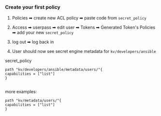 ##

### Create your first policy


1. Policies ➡ create new ACL policy ➡ paste code from `secret_policy`

2. Access ➡ userpass ➡ edit user ➡ Tokens ➡ Generated Token's Policies ➡ add your new `secret_policy`

3. log out ➡ log back in

4. User should now see secret engine metadata for `kv/developers/ansible`


secret_policy
```
path "kv/developers/ansible/metadata/users/"{
capabilities = ["list"]
}
```

##

more examples:
```
path "kv/metadata/users/"{
capabilities = ["list"]
}
```
